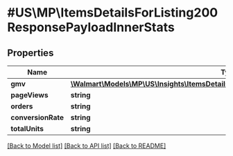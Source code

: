 # #US\MP\ItemsDetailsForListing200ResponsePayloadInnerStats

## Properties

Name | Type | Description | Notes
------------ | ------------- | ------------- | -------------
**gmv** | [**\Walmart\Models\MP\US\Insights\ItemsDetailsForListing200ResponsePayloadInnerStatsGmv**](ItemsDetailsForListing200ResponsePayloadInnerStatsGmv.md) |  | [optional]
**pageViews** | **string** |  | [optional]
**orders** | **string** |  | [optional]
**conversionRate** | **string** |  | [optional]
**totalUnits** | **string** |  | [optional]


[[Back to Model list]](../) [[Back to API list]](../../Api/US/MP) [[Back to README]](../../README.md)
